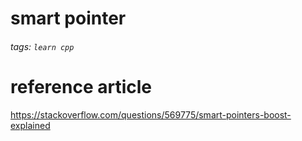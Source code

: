 # smart pointer
###### tags: `learn cpp`

# reference article
https://stackoverflow.com/questions/569775/smart-pointers-boost-explained